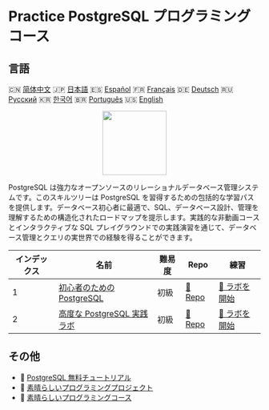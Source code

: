 # Practice PostgreSQL プログラミングコース

## 言語

🇨🇳 [简体中文](README_zh.md) 🇯🇵 [日本語](README_ja.md) 🇪🇸 [Español](README_es.md) 🇫🇷 [Français](README_fr.md) 🇩🇪 [Deutsch](README_de.md) 🇷🇺 [Русский](README_ru.md) 🇰🇷 [한국어](README_ko.md) 🇧🇷 [Português](README_pt.md) 🇺🇸 [English](README.md) 

<div align="center">
<img width="128px" src="https://file.labex.io/path/9xEeZgWSNpHA.png">
</div>

PostgreSQL は強力なオープンソースのリレーショナルデータベース管理システムです。このスキルツリーは PostgreSQL を習得するための包括的な学習パスを提供します。データベース初心者に最適で、SQL、データベース設計、管理を理解するための構造化されたロードマップを提示します。実践的な非動画コースとインタラクティブな SQL プレイグラウンドでの実践演習を通じて、データベース管理とクエリの実世界での経験を得ることができます。

|   インデックス | 名前                                                                                         | 難易度   | Repo                                                                        | 練習                                                                            |
|----------------|----------------------------------------------------------------------------------------------|----------|-----------------------------------------------------------------------------|---------------------------------------------------------------------------------|
|              1 | [初心者のための PostgreSQL](https://labex.io/ja/courses/postgresql-for-beginners)            | 初級     | [🔗 Repo](https://github.com/labex-labs/postgresql-for-beginners)           | [🚀 ラボを開始](https://labex.io/ja/courses/postgresql-for-beginners)           |
|              2 | [高度な PostgreSQL 実践ラボ](https://labex.io/ja/courses/advanced-postgresql-practical-labs) | 初級     | [🔗 Repo](https://github.com/labex-labs/advanced-postgresql-practical-labs) | [🚀 ラボを開始](https://labex.io/ja/courses/advanced-postgresql-practical-labs) |

## その他

- 🔗 [PostgreSQL 無料チュートリアル](https://github.com/labex-labs/postgresql-free-tutorials)
- 🔗 [素晴らしいプログラミングプロジェクト](https://github.com/labex-labs/awesome-programming-projects)
- 🔗 [素晴らしいプログラミングコース](https://github.com/labex-labs/awesome-programming-courses)

